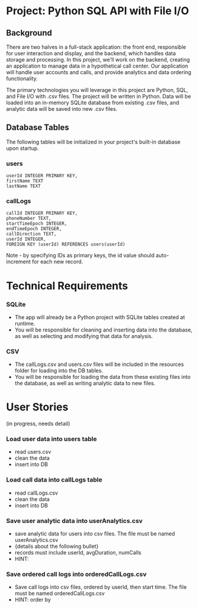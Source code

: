 # Project: Python SQL API with File I/O

## Background 

There are two halves in a full-stack application: the front end, responsible for user interaction and display, and the backend, which handles data storage and processing. In this project, we'll work on the backend, creating an application to manage data in a hypothetical call center. Our application will handle user accounts and calls, and provide analytics and data ordering functionality.

The primary technologies you will leverage in this project are Python, SQL, and File I/O with .csv files. The project will be written in Python. Data will be loaded into an in-memory SQLite database from existing .csv files, and analytic data will be saved into new .csv files. 

## Database Tables 

The following tables will be initialized in your project's built-in database upon startup.

### users
```
userId INTEGER PRIMARY KEY,
firstName TEXT
lastName TEXT
```

### callLogs
```
callId INTEGER PRIMARY KEY,
phoneNumber TEXT,
startTimeEpoch INTEGER,
endTimeEpoch INTEGER,
callDirection TEXT,
userId INTEGER,
FOREIGN KEY (userId) REFERENCES users(userId)
```

Note - by specifying IDs as primary keys, the id value should auto-increment for each new record.

# Technical Requirements

### SQLite

- The app will already be a Python project with SQLite tables created at runtime. 
- You will be responsible for cleaning and inserting data into the database, as well as selecting and modifying that data for analysis.  

### CSV

- The callLogs.csv and users.csv files will be included in the resources folder for loading into the DB tables.
- You will be responsible for loading the data from these existing files into the database, as well as writing analytic data to new files.

# User Stories

(in progress, needs detail)

### Load user data into users table
- read users.csv
- clean the data
- insert into DB

### Load call data into callLogs table
- read callLogs.csv
- clean the data
- insert into DB

### Save user analytic data into userAnalytics.csv
- save analytic data for users into csv files. The file must be named userAnalytics.csv
- {details about the following bullet}
- records must include userId, avgDuration, numCalls
- HINT:

### Save ordered call logs into orderedCallLogs.csv
- Save call logs into csv files, ordered by userId, then start time. The file must be named orderedCallLogs.csv
- HINT: order by



